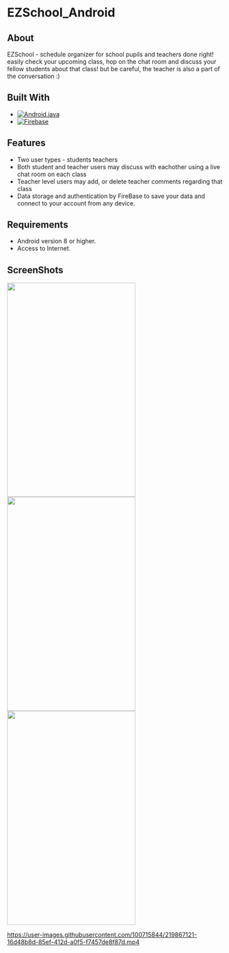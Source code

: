 # EZSchool_Android
<!-- MARKDOWN LINKS & IMAGES -->


[Android.java]: https://img.shields.io/badge/Android%20Studio-3DDC84?style=for-the-badge&logo=AndroidStudio&logoColor=white
[Android-url]: https://developer.android.com/studio?gclid=CjwKCAiAioifBhAXEiwApzCztmK3f5tb0zwHNHXTotO7k2679JQNdhH75vwP6cv-zI5r2ZTLTNijfBoCnxIQAvD_BwE&gclsrc=aw.ds
[Firebase]: https://img.shields.io/badge/Firebase-FF8A65?style=for-the-badge&logo=Firebase&logoColor=white
[Firebase-url]: https://firebase.google.com/

## About
EZSchool - schedule organizer for school pupils and teachers done right! easily check your upcoming class, hop on the chat room and discuss your fellow students about
that class! but be careful, the teacher is also a part of the conversation :)
## Built With

* [![Android.java]][Android-url]
* [![Firebase]][Firebase-url]


## Features
* Two user types - students teachers
* Both student and teacher users may discuss with eachother using a live chat room on each class
* Teacher level users may add, or delete teacher comments regarding that class
* Data storage and authentication by FireBase to save your data and connect to your account from any device.


## Requirements

* Android version 8 or higher.
* Access to Internet.


## ScreenShots
<img src = "https://user-images.githubusercontent.com/100715844/219866783-7c150dab-4100-4b9c-9c6f-eca9d3cdddf7.png" width = "300" height = "500">

<img src = "https://user-images.githubusercontent.com/100715844/219866790-54580cdb-11f6-456e-8191-2df27b55eeac.png" width = "300" height = "500">

<img src = "https://user-images.githubusercontent.com/100715844/219866796-3840ec2f-1095-4483-829e-9d6536a57157.png" width = "300" height = "500">

https://user-images.githubusercontent.com/100715844/219867121-16d48b8d-85ef-412d-a0f5-f7457de8f87d.mp4
